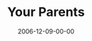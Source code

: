 ---
layout: message
category: message
series: "Home For The Holidays"
title: "Your Parents"
date: 2006-12-09-00-00
message_id: 39
audio: "http://s3.amazonaws.com/crossroads-media/media/legacy/mp3/HFTH_02_Your_Parents_12-10-06_Wells.mp3"
audio-duration: "40:24"
explicit: false
---
